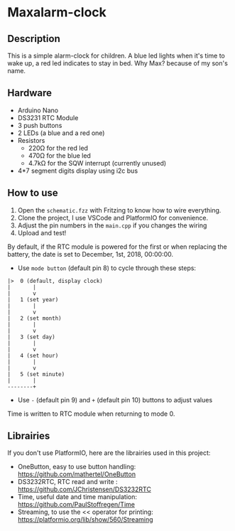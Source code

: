 # Maxalarm-clock
## Description
This is a simple alarm-clock for children. A blue led lights when it's time to wake up, a red led indicates to stay in bed.
Why Max? because of my son's name.

## Hardware
- Arduino Nano
- DS3231 RTC Module
- 3 push buttons
- 2 LEDs (a blue and a red one)
- Resistors
  - 220Ω for the red led
  - 470Ω for the blue led
  - 4.7kΩ for the SQW interrupt (currently unused)
- 4*7 segment digits display using i2c bus

## How to use
1. Open the `schematic.fzz` with Fritzing to know how to wire everything.
2. Clone the project, I use VSCode and PlatformIO for convenience.
3. Adjust the pin numbers in the `main.cpp` if you changes the wiring
4. Upload and test!

By default, if the RTC module is powered for the first or when replacing the battery, the date is set to December, 1st, 2018, 00:00:00.
- Use `mode button` (default pin 8) to cycle through these steps:
```
|>  0 (default, display clock)
|       |
|       v
|   1 (set year)
|       |
|       v
|   2 (set month)
|       |
|       v
|   3 (set day)
|       |
|       v
|   4 (set hour)
|       |
|       v
|   5 (set minute)
|       |
--------+
```
- Use `-` (default pin 9) and `+` (default pin 10) buttons to adjust values

Time is written to RTC module when returning to mode 0.

## Librairies
If you don't use PlatformIO, here are the librairies used in this project:
- OneButton, easy to use button handling: https://github.com/mathertel/OneButton
- DS3232RTC, RTC read and write : https://github.com/JChristensen/DS3232RTC
- Time, useful date and time manipulation: https://github.com/PaulStoffregen/Time
- Streaming, to use the << operator for printing: https://platformio.org/lib/show/560/Streaming
